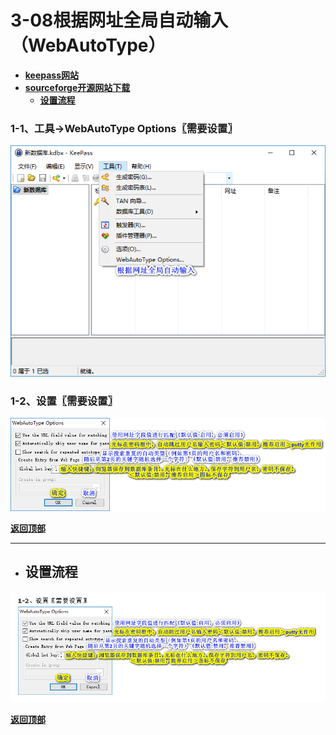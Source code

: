 # <a name="锚点0"></a>3-08根据网址全局自动输入（WebAutoType）
- [**keepass网站**](https://keepass.info/plugins.html#webautotype)
- [**sourceforge开源网站下载**](https://sourceforge.net/projects/webautotype/files/)
	- <a href="#锚点1">**设置流程**</a>
### 1-1、工具→WebAutoType Options〖需要设置〗
<p><img src="/图片/3-08根据网址全局自动输入（WebAutoType）/1-1、工具→WebAutoType Options〖需要设置〗.png" alt="/图片/3-08根据网址全局自动输入（WebAutoType）/1-1、工具→WebAutoType Options〖需要设置〗.png"/></p>

### 1-2、设置〖需要设置〗
<p><img src="/图片/3-08根据网址全局自动输入（WebAutoType）/1-2、设置〖需要设置〗.png" alt="/图片/3-08根据网址全局自动输入（WebAutoType）/1-2、设置〖需要设置〗.png"/></p>

<a name="锚点1"></a><a href="#锚点0">**返回顶部**</a>
______________________________________________________________________________
- ## 设置流程
<p><img src="/图片/3-08根据网址全局自动输入（WebAutoType）/设置流程.png" alt="/图片/3-08根据网址全局自动输入（WebAutoType）/设置流程.png"/></p>

<a href="#锚点0">**返回顶部**</a>
